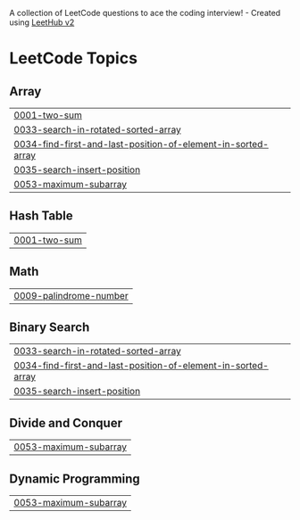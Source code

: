 A collection of LeetCode questions to ace the coding interview! - Created using [LeetHub v2](https://github.com/arunbhardwaj/LeetHub-2.0)
<!---LeetCode Topics Start-->
# LeetCode Topics
## Array
|  |
| ------- |
| [0001-two-sum](https://github.com/iamdmix/leetcode-progress/tree/master/0001-two-sum) |
| [0033-search-in-rotated-sorted-array](https://github.com/iamdmix/leetcode-progress/tree/master/0033-search-in-rotated-sorted-array) |
| [0034-find-first-and-last-position-of-element-in-sorted-array](https://github.com/iamdmix/leetcode-progress/tree/master/0034-find-first-and-last-position-of-element-in-sorted-array) |
| [0035-search-insert-position](https://github.com/iamdmix/leetcode-progress/tree/master/0035-search-insert-position) |
| [0053-maximum-subarray](https://github.com/iamdmix/leetcode-progress/tree/master/0053-maximum-subarray) |
## Hash Table
|  |
| ------- |
| [0001-two-sum](https://github.com/iamdmix/leetcode-progress/tree/master/0001-two-sum) |
## Math
|  |
| ------- |
| [0009-palindrome-number](https://github.com/iamdmix/leetcode-progress/tree/master/0009-palindrome-number) |
## Binary Search
|  |
| ------- |
| [0033-search-in-rotated-sorted-array](https://github.com/iamdmix/leetcode-progress/tree/master/0033-search-in-rotated-sorted-array) |
| [0034-find-first-and-last-position-of-element-in-sorted-array](https://github.com/iamdmix/leetcode-progress/tree/master/0034-find-first-and-last-position-of-element-in-sorted-array) |
| [0035-search-insert-position](https://github.com/iamdmix/leetcode-progress/tree/master/0035-search-insert-position) |
## Divide and Conquer
|  |
| ------- |
| [0053-maximum-subarray](https://github.com/iamdmix/leetcode-progress/tree/master/0053-maximum-subarray) |
## Dynamic Programming
|  |
| ------- |
| [0053-maximum-subarray](https://github.com/iamdmix/leetcode-progress/tree/master/0053-maximum-subarray) |
<!---LeetCode Topics End-->